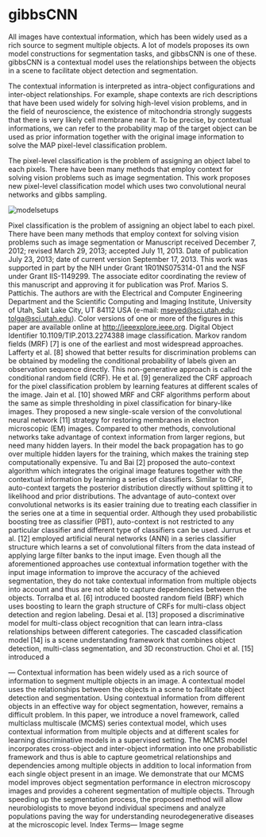 # gibbsCNN
All images have contextual information, which has been widely used as a rich source to segment multiple objects. A lot of models proposes its own model constructions for segmentation tasks, and gibbsCNN is one of these. gibbsCNN is a contextual model uses the relationships between the objects in a scene to facilitate object detection and segmentation. 

The contextual information is interpreted as intra-object configurations and inter-object relationships. For example, shape contexts are rich descriptions that have been used widely for solving high-level vision problems, and in the field of neuroscience, the existence of mitochondria strongly suggests that there is very likely cell membrane near it. To be precise, by contextual informations, we can refer to the probability map of the target object can be used as prior information together with the original image information to solve the MAP pixel-level classification problem.

The pixel-level classification is the problem of assigning an object label to each pixels. There have been many methods that employ context for solving vision problems such as image segmentation. This work proposes new pixel-level classification model which uses two convolutional neural networks and gibbs sampling. 

![modelsetups](https://github.com/uchihashikenshi/gibbsCNN/blob/master/images/modelsetups)


Pixel classification is the
problem of assigning an object label to each pixel.
There have been many methods that employ context for
solving vision problems such as image segmentation or
Manuscript received December 7, 2012; revised March 29, 2013; accepted
July 11, 2013. Date of publication July 23, 2013; date of current version
September 17, 2013. This work was supported in part by the NIH under Grant
1R01NS075314-01 and the NSF under Grant IIS-1149299. The associate
editor coordinating the review of this manuscript and approving it for
publication was Prof. Marios S. Pattichis.
The authors are with the Electrical and Computer Engineering Department
and the Scientific Computing and Imaging Institute, University of
Utah, Salt Lake City, UT 84112 USA (e-mail: mseyed@sci.utah.edu;
tolga@sci.utah.edu).
Color versions of one or more of the figures in this paper are available
online at http://ieeexplore.ieee.org.
Digital Object Identifier 10.1109/TIP.2013.2274388
image classification. Markov random fields (MRF) [7]
is one of the earliest and most widespread approaches.
Lafferty et al. [8] showed that better results for discrimination
problems can be obtained by modeling the conditional probability
of labels given an observation sequence directly. This
non-generative approach is called the conditional random field
(CRF). He et al. [9] generalized the CRF approach for the pixel
classification problem by learning features at different scales
of the image. Jain et al. [10] showed MRF and CRF algorithms
perform about the same as simple thresholding in pixel
classification for binary-like images. They proposed a new
single-scale version of the convolutional neural network [11]
strategy for restoring membranes in electron microscopic (EM)
images. Compared to other methods, convolutional networks
take advantage of context information from larger regions, but
need many hidden layers. In their model the back propagation
has to go over multiple hidden layers for the training, which
makes the training step computationally expensive. Tu and
Bai [2] proposed the auto-context algorithm which integrates
the original image features together with the contextual information
by learning a series of classifiers. Similar to CRF,
auto-context targets the posterior distribution directly without
splitting it to likelihood and prior distributions. The advantage
of auto-context over convolutional networks is its easier
training due to treating each classifier in the series one at
a time in sequential order. Although they used probabilistic
boosting tree as classifier (PBT), auto-context is not restricted
to any particular classifier and different type of classifiers can
be used. Jurrus et al. [12] employed artificial neural networks
(ANN) in a series classifier structure which learns a set of
convolutional filters from the data instead of applying large
filter banks to the input image.
Even though all the aforementioned approaches use contextual
information together with the input image information
to improve the accuracy of the achieved segmentation, they
do not take contextual information from multiple objects
into account and thus are not able to capture dependencies
between the objects. Torralba et al. [6] introduced boosted
random field (BRF) which uses boosting to learn the graph
structure of CRFs for multi-class object detection and region
labeling. Desai et al. [13] proposed a discriminative model
for multi-class object recognition that can learn intra-class
relationships between different categories. The cascaded classification
model [14] is a scene understanding framework that
combines object detection, multi-class segmentation, and 3D
reconstruction. Choi et al. [15] introduced a


— Contextual information has been widely used as a
rich source of information to segment multiple objects in an
image. A contextual model uses the relationships between the
objects in a scene to facilitate object detection and segmentation.
Using contextual information from different objects in an effective
way for object segmentation, however, remains a difficult
problem. In this paper, we introduce a novel framework, called
multiclass multiscale (MCMS) series contextual model, which
uses contextual information from multiple objects and at different
scales for learning discriminative models in a supervised setting.
The MCMS model incorporates cross-object and inter-object
information into one probabilistic framework and thus is able
to capture geometrical relationships and dependencies among
multiple objects in addition to local information from each single
object present in an image. We demonstrate that our MCMS
model improves object segmentation performance in electron
microscopy images and provides a coherent segmentation of
multiple objects. Through speeding up the segmentation process,
the proposed method will allow neurobiologists to move beyond
individual specimens and analyze populations paving the way
for understanding neurodegenerative diseases at the microscopic
level.
Index Terms— Image segme
